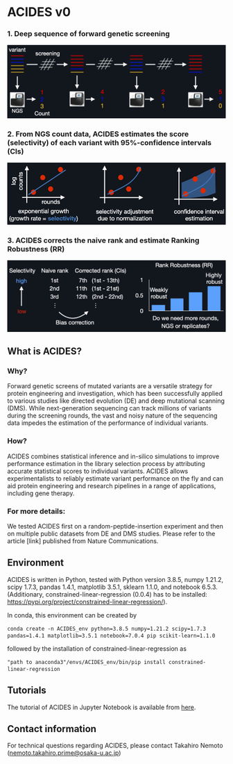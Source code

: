 # ACIDES v0

### 1. Deep sequence of forward genetic screening
![](./Figure/Fig1.png)

### 2. From NGS count data, ACIDES estimates the score (selectivity) of each variant with 95%-confidence intervals (CIs)
![](./Figure/Fig2.png)

### 3. ACIDES corrects the naive rank and estimate Ranking Robustness (RR)
![](./Figure/Fig3.png)


## What is ACIDES?

### Why?
Forward genetic screens of mutated variants are a versatile strategy for 
protein engineering and investigation, which has been successfully applied 
to various studies like directed evolution (DE) and deep mutational 
scanning (DMS). While next-generation sequencing can track millions of 
variants during the screening rounds, the vast and noisy nature of the 
sequencing data impedes the estimation of the performance of individual 
variants. 


### How?
ACIDES combines statistical inference and in-silico simulations to improve 
performance estimation in the library selection process by attributing 
accurate statistical scores to individual variants. ACIDES allows experimentalists to reliably estimate variant performance 
on the fly and can aid protein engineering and research pipelines in 
a range of applications, including gene therapy.

### For more details: 
We tested ACIDES first on a random-peptide-insertion experiment and then on multiple public datasets from DE and DMS studies. 
Please refer to the article [link] published from Nature Communications.


## Environment

ACIDES is written in Python, tested with Python version 3.8.5, 
numpy 1.21.2, scipy 1.7.3, pandas 1.4.1, matplotlib 3.5.1, 
sklearn 1.1.0, and notebook 6.5.3. (Additionary, 
constrained-linear-regression (0.0.4) has to be 
installed: https://pypi.org/project/constrained-linear-regression/).

In conda, this environment can be created by
````
conda create -n ACIDES_env python=3.8.5 numpy=1.21.2 scipy=1.7.3 pandas=1.4.1 matplotlib=3.5.1 notebook=7.0.4 pip scikit-learn=1.1.0
````
followed by the installation of constrained-linear-regression as
````
"path to anaconda3"/envs/ACIDES_env/bin/pip install constrained-linear-regression
````


## Tutorials

The tutorial of ACIDES in Jupyter Notebook is available from 
[here](./tutorial/ACIDES_tutorial.ipynb). 


## Contact information

For technical questions regarding ACIDES, please contact Takahiro Nemoto (nemoto.takahiro.prime@osaka-u.ac.jp)

